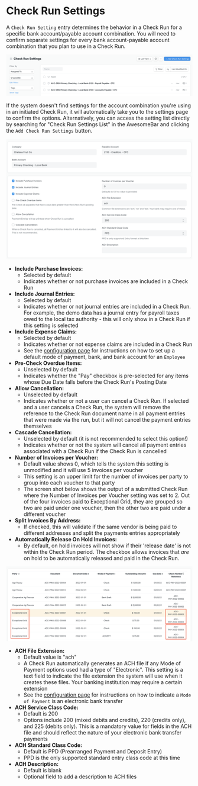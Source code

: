# Check Run Settings

A `Check Run Setting` entry determines the behavior in a Check Run for a specific bank account/payable account combination. You will need to confirm separate settings for every bank account-payable account combination that you plan to use in a Check Run.

![Screen shot of the Check Run Settings listview with two entries - one for the Local Bank and Payroll Payable combination and the other for the Local Bank and Accounts Payable combination.](./assets/SettingsList.png)

If the system doesn't find settings for the account combination you're using in an initiated Check Run, it will automatically take you to the settings page to confirm the options. Alternatively, you can access the setting list directly by searching for "Check Run Settings List" in the AwesomeBar and clicking the `Add Check Run Settings` button.

![Screen shot showing the default settings for one Bank Account and Payable Account combination. A description of each setting and its default value is listed below.](./assets/SettingsDefaultScreen.png)

- **Include Purchase Invoices:**
    - Selected by default
    - Indicates whether or not purchase invoices are included in a Check Run
- **Include Journal Entries:**
    - Selected by default
    - Indicates whether or not journal entries are included in a Check Run. For example, the demo data has a journal entry for payroll taxes owed to the local tax authority - this will only show in a Check Run if this setting is selected
- **Include Expense Claims:**
    - Selected by default
    - Indicates whether or not expense claims are included in a Check Run
    - See the [configuration page](./configuration.md) for instructions on how to set up a default mode of payment, bank, and bank account for an `Employee`
- **Pre-Check Overdue Items:**
    - Unselected by default
    - Indicates whether the "Pay" checkbox is pre-selected for any items whose Due Date falls before the Check Run's Posting Date
- **Allow Cancellation:**
    - Unselected by default
    - Indicates whether or not a user can cancel a Check Run. If selected and a user cancels a Check Run, the system will remove the reference to the Check Run document name in all payment entries that were made via the run, but it will not cancel the payment entries themselves
- **Cascade Cancellation:**
    - Unselected by default (it is not recommended to select this option!)
    - Indicates whether or not the system will cancel all payment entries associated with a Check Run if the Check Run is cancelled
- **Number of Invoices per Voucher:**
    - Default value shows 0, which tells the system this setting is unmodified and it will use 5 invoices per voucher
    - This setting is an upper limit for the number of invoices per party to group into each voucher to that party
    - The screen shot below shows the output of a submitted Check Run where the Number of Invoices per Voucher setting was set to 2. Out of the four invoices paid to Exceptional Grid, they are grouped so two are paid under one voucher, then the other two are paid under a different voucher
- **Split Invoices By Address:**
    - If checked, this will validate if the same vendor is being paid to different addresses and split the payments entries appropriately
- **Automatically Release On Hold Invoices:**
    - By default, on hold invoices will not show if their 'release date' is not within the Check Run period. The checkbox allows invoices that _are_ on hold to be automatically released and paid in the Check Run.


![Check Run output table showing a row for eight invoices paid (two for AgriTheory, two for Cooperative Ag Finance, and four for Exception Grid). The first two Exceptional Grid invoices have Check Reference Number ACC-PAY-2022-00003 and the next set of two invoices have Check Reference Number ACC-PAY-2022-00004. They were split into different vouchers because the setting limited two invoices per voucher.](./assets/VoucherGroup.png)

- **ACH File Extension:**
    - Default value is "ach"
    - A Check Run automatically generates an ACH file if any Mode of Payment options used had a type of "Electronic". This setting is a text field to indicate the file extension the system will use when it creates these files. Your banking institution may require a certain extension
    - See the [configuration page](./configuration.md) for instructions on how to indicate a `Mode of Payment` is an electronic bank transfer
- **ACH Service Class Code:**
    - Default is 200
    - Options include 200 (mixed debits and credits), 220 (credits only), and 225 (debits only). This is a mandatory value for fields in the ACH file and should reflect the nature of your electronic bank transfer payments
- **ACH Standard Class Code:**
    - Default is PPD (Prearranged Payment and Deposit Entry)
    - PPD is the only supported standard entry class code at this time
- **ACH Description:**
    - Default is blank
    - Optional field to add a description to ACH files
